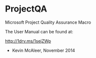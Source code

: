 ProjectQA
=========

Microsoft Project Quality Assurance Macro

The User Manual can be found at:

http://1drv.ms/1sejZWp

- Kevin McAleer, November 2014
